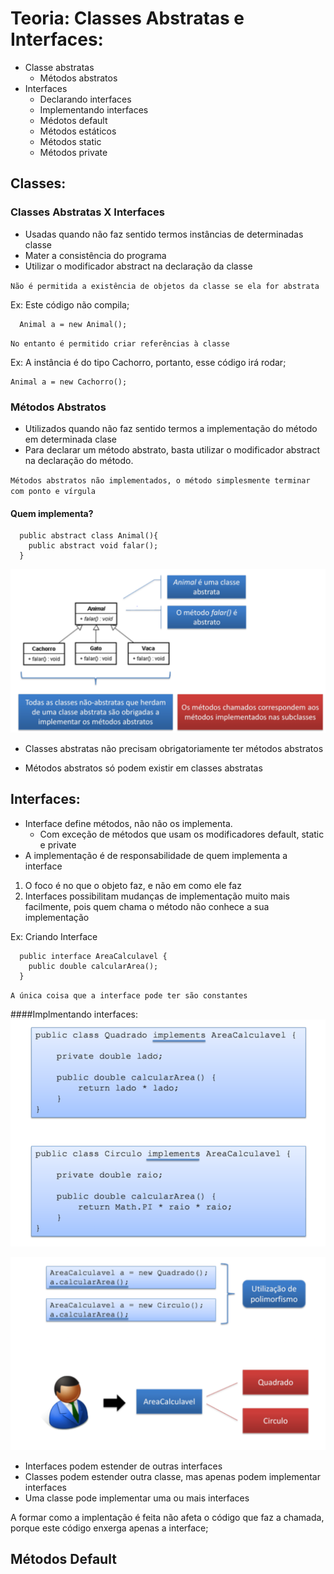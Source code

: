 # Teoria: Classes Abstratas e Interfaces:

* Classe abstratas
  - Métodos abstratos
* Interfaces
  * Declarando interfaces
  * Implementando interfaces
  * Médotos default
  * Métodos estáticos
  * Métodos static
  * Métodos private
## Classes:
### Classes Abstratas X Interfaces
* Usadas quando não faz sentido termos instâncias de determinadas classe
* Mater a consistência do programa
* Utilizar o modificador abstract na declaração da classe

`Não é permitida a existência de objetos da classe se ela for abstrata`

Ex: Este código não compila;
```
  Animal a = new Animal(); 
```

`No entanto é permitido criar referências à classe`

Ex: A instância é do tipo Cachorro, portanto, esse código irá rodar;
```
Animal a = new Cachorro();
```
### Métodos Abstratos
* Utilizados quando não faz sentido termos a implementação do método em determinada clase
* Para declarar um método abstrato, basta utilizar o modificador abstract na declaração do método.


`Métodos abstratos não implementados, o método simplesmente terminar com ponto e vírgula `

#### Quem implementa?

```
  public abstract class Animal(){
    public abstract void falar();
  }   
```
![img_1.png](img_1.png)
* Classes abstratas não precisam obrigatoriamente ter métodos abstratos

* Métodos abstratos só podem existir em classes abstratas

## Interfaces: 
* Interface define métodos, não não os implementa.
  * Com exceção de métodos que usam os modificadores default, static e private
* A implementação é de responsabilidade de quem implementa a interface

1. O foco é no que o objeto faz, e não em como ele faz
2. Interfaces possibilitam mudanças de implementação muito mais facilmente, pois quem chama o método não conhece a sua implementação

Ex: Criando Interface
```
  public interface AreaCalculavel {
    public double calcularArea();
  } 
```
``A única coisa que a interface pode ter são constantes``

####Implmentando interfaces:
![img_2.png](img_2.png)

![img_3.png](img_3.png)

* Interfaces podem estender de outras interfaces
* Classes podem estender outra classe, mas apenas podem implementar interfaces
* Uma classe pode implementar uma ou mais interfaces

A formar como a implentação é feita não afeta o código que faz a chamada, porque este código enxerga apenas a interface;

## Métodos Default









